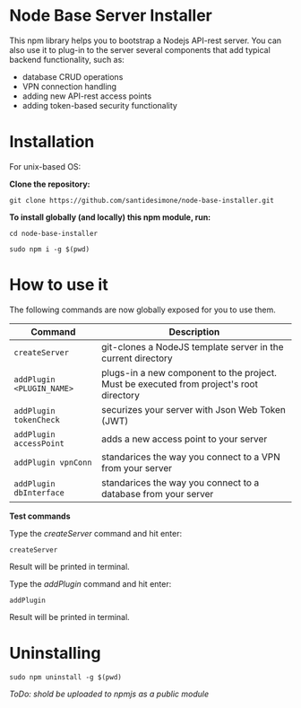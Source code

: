 # Node Base Server Installer

This npm library helps you to bootstrap a Nodejs API-rest server.
You can also use it to plug-in to the server several components that add typical backend functionality, such as: 

- database CRUD operations
- VPN connection handling
- adding new API-rest access points
- adding token-based security functionality


# Installation

For unix-based OS:


**Clone the repository:**

```
git clone https://github.com/santidesimone/node-base-installer.git
```

**To install globally (and locally) this npm module, run:**

```
cd node-base-installer
```

```
sudo npm i -g $(pwd)
```

# How to use it

The following commands are now globally exposed for you to use them.

| Command | Description |
| --- | --- |
| `createServer` | git-clones a NodeJS template server in the current directory |
| `addPlugin <PLUGIN_NAME>`     | plugs-in a new component to the project. Must be executed from project's root directory |
| `addPlugin tokenCheck`    | securizes your server with Json Web Token (JWT) |
| `addPlugin accessPoint`    | adds a new access point to your server |
| `addPlugin vpnConn`    | standarices the way you connect to a VPN from your server |
| `addPlugin dbInterface`    | standarices the way you connect to a database from your server |



**Test commands**

Type the *createServer* command and hit enter:
``` 
createServer
```
Result will be printed in terminal.

Type the *addPlugin* command and hit enter:
```
addPlugin 
```
Result will be printed in terminal.

# Uninstalling

```
sudo npm uninstall -g $(pwd)
```

_ToDo: shold be uploaded to npmjs as a public module_
